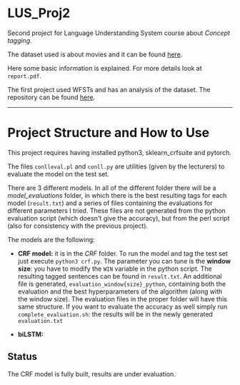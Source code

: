 # LUS_Proj2

Second project for Language Understanding System course about *Concept tagging*.

The dataset used is about movies and it can be found [here](https://github.com/esrel/NL2SparQL4NLU).

Here some basic information is explained. For more details look at `report.pdf`.

The first project used WFSTs and has an analysis of the dataset. The repository can be found [here](https://github.com/Svidon/LUS_Project1).

---

# Project Structure and How to Use

This project requires having installed python3, sklearn_crfsuite and pytorch.

The files `conlleval.pl` and `conll.py` are utilities (given by the lecturers) to evaluate the model on the test set.

There are 3 different models. In all of the different folder there will be a *model_evaluations* folder, in which there is the best resulting tags for each model (`result.txt`) and a series of files containing the evaluations for different parameters I tried. These files are not generated from the python evaluation script (which doesn't give the accuracy), but from the perl script (also for consistency with the previous project).

The models are the following:

* **CRF model:** it is in the *CRF* folder. To run the model and tag the test set just execute `python3 crf.py`. The parameter you can tune is the **window size**: you have to modify the `WIN` variable in the python script. The resulting tagged sentences can be found in `result.txt`. An additional file is generated, `evaluation_window{size}_python`, containing both the evaluation and the best hyperparameters of the algorithm (along with the window size). The evaluation files in the proper folder will have this same structure. If you want to evaluate the accuracy as well simply run `complete_evaluation.sh`: the results will be in the newly generated `evaluation.txt`

* **biLSTM:**

## Status

The CRF model is fully built, results are under evaluation.
